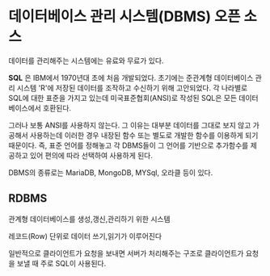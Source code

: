 # 데이터베이스 관리 시스템(DBMS) 오픈 소스

데이터를 관리해주는 시스템에는 유료와 무료가 있다.

**SQL** 은 IBM에서 1970년대 초에 처음 개발되었다. 초기에는 준관계형 데이터베이스 관리 시스템 'R'에 저장된 데이터를 조작하고 수신하기 위해 고안되었다. 각 나라별로 SQL에 대한 표준을 가지고 있는데 미국표준협회(ANSI)로 작성된 SQL은 모든 데이터베이스에서 호환된다.

그러나 보통 ANSI를 사용하지 않는다. 그 이유는 대부분 데이터를 그대로 보지 않고 가공해서 사용하는데 이러한 경우 내장된 함수 또는 별도로 개발한 함수를 이용하게 되기 때문이다. 즉, 표준 언어를 정해놓고 각 DBMS들이 그 언어를 기반으로 추가함수를 제공하고 있어 편의에 따라 선택하여 사용하게 된다. 

DBMS의 종류로는 MariaDB, MongoDB, MYSql, 오라클 등이 있다.

## RDBMS

관계형 데이터베이스를 생성,갱신,관리하기 위한 시스템

레코드(Row) 단위로 데이터 쓰기,읽기가 이루어진다

일반적으로 클라이언트가 요청을 보내면 서버가 처리해주는 구조로 클라이언트가 요청을 보낼 때 주로 SQL이 사용된다.
